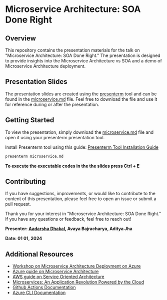 # Microservice Architecture: SOA Done Right

## Overview

This repository contains the presentation materials for the talk on "Microservice Architecture: SOA Done Right." The presentation is designed to provide insights into the Microservice Architecture vs SOA and a demo of Microservice Architecture deployment.

## Presentation Slides

The presentation slides are created using the [presenterm](https://github.com/mfontanini/presenterm) tool and can be found in the [microservice.md](microservice.md) file. Feel free to download the file and use it for reference during or after the presentation.

## Getting Started

To view the presentation, simply download the [microservice.md](microservice.md) file and open it using your presenterm presentation tool.

Install Presenterm tool using this guide: [Presenterm Tool Installation Guide](https://github.com/mfontanini/presenterm/blob/master/docs/install.md)

```bash
presenterm microservice.md
```

**To execute the executable codes in the the slides press Ctrl + E**

## Contributing

If you have suggestions, improvements, or would like to contribute to the content of this presentation, please feel free to open an issue or submit a pull request.


Thank you for your interest in "Microservice Architecture: SOA Done Right." If you have any questions or feedback, feel free to reach out!

**Presenter: [Aadarsha Dhakal](https://twitter.com/aadarshadhakalg/), Avaya Bajracharya, Aditya Jha**

**Date: 01 01, 2024**


## Additional Resources
- [Workshop on Microservice Architecture Deployment on Azure](https://moaw.dev/workshop/gh:azure-samples/nodejs-microservices/main/docs/)
- [Azure guide on Microservice Architecture](https://learn.microsoft.com/en-us/dotnet/architecture/microservices/architect-microservice-container-applications/microservices-architecture)
- [AWS guide on Service Oriented Architecture](https://aws.amazon.com/what-is/service-oriented-architecture/)
- [Microservices: An Application Revolution Powered by the Cloud](https://azure.microsoft.com/blog/microservices-an-application-revolution-powered-by-the-cloud/)
- [Github Actions Documentation](https://docs.github.com/en/actions)
- [Azure CLI Documentation](https://learn.microsoft.com/en-us/cli/azure/)

